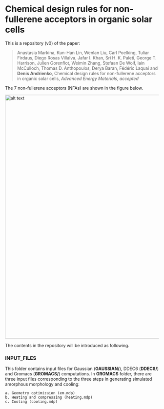 # Chemical design rules for non-fullerene acceptors in organic solar cells
This is a repository (v0) of the paper:

> Anastasia Markina, Kun-Han Lin, Wenlan Liu, Carl Poelking, Tuliar Firdaus, Diego Rosas Villalva, Jafar I. Khan, Sri H. K. Paleti, George T. Harrison, Julien Gorenflot, Weimin Zhang, Stefaan De Wolf, Iain McCulloch, Thomas D. Anthopoulos, Derya Baran, Fédéric Laquai and **Denis Andrienko**, Chemical design rules for non-fullerene acceptors in organic solar cells, *Advanced Energy Materials*, *accepted*

The 7 non-fullerene acceptors (NFAs) are shown in the figure below.  

<img src='https://i.imgur.com/8E6TL5E.png' alt='alt text' width=800 >

The contents in the repository will be introduced as following.

### INPUT_FILES
This folder contains input files for Gaussian (**GAUSSIAN/**), DDEC6 (**DDEC6/**) and Gromacs (**GROMACS/**) computations.
In **GROMACS** folder, there are three input files corresponding to the three steps in generating simulated amorphous morphology and cooling:   
```
a. Geometry optimizaion (em.mdp)  
b. Heating and compressing (heating.mdp)   
c. Cooling (cooling.mdp)   
